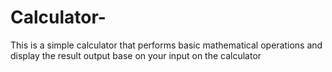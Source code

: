 # Calculator-

This is a simple calculator that performs basic mathematical operations and display the result output base on your input on the calculator
